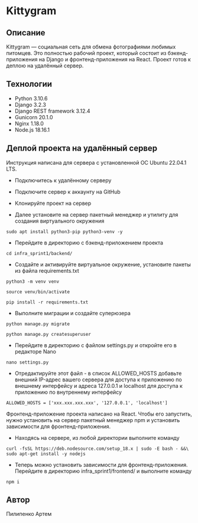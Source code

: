 # Kittygram

## Описание

Kittygram — социальная сеть для обмена фотографиями любимых питомцев. Это
полностью рабочий проект, который состоит из бэкенд-приложения на Django и
фронтенд-приложения на React. Проект готов к деплою на удалённый сервер.

## Технологии

- Python 3.10.6
- Django 3.2.3
- Django REST framework 3.12.4
- Gunicorn 20.1.0
- Nginx 1.18.0
- Node.js 18.16.1

## Деплой проекта на удалённый сервер

Инструкция написана для сервера с установленной ОС Ubuntu 22.04.1 LTS.

- Подключитесь к удалённому серверу

- Подключите сервер к аккаунту на GitHub

- Клонируйте проект на сервер

- Далее установите на сервер пакетный менеджер и утилиту для создания
виртуального окружения

```text
sudo apt install python3-pip python3-venv -y
```

- Перейдите в директорию с бэкенд-приложением проекта

```text
cd infra_sprint1/backend/
```

- Создайте и активируйте виртуальное окружение, установите пакеты из файла
requirements.txt

```text
python3 -m venv venv
```

```text
source venv/bin/activate
```

```text
pip install -r requirements.txt
```

- Выполните миграции и создайте суперюзера

```text
python manage.py migrate
```

```text
python manage.py createsuperuser
```

- Перейдите в директорию с файлом settings.py и откройте его в редакторе Nano

```text
nano settings.py
```

- Отредактируйте этот файл - в список ALLOWED_HOSTS добавьте внешний IP-адрес
вашего сервера для доступа к приложению по внешнему интерфейсу и адреса
127.0.0.1 и localhost для доступа к приложению по внутреннему интерфейсу

```text
ALLOWED_HOSTS = ['xxx.xxx.xxx.xxx', '127.0.0.1', 'localhost']
```

Фронтенд-приложение проекта написано на React. Чтобы его запустить, нужно
установить на сервер пакетный менеджер npm и установить зависимости для
фронтенд-приложения.

- Находясь на сервере, из любой директории выполните команду

```text
curl -fsSL https://deb.nodesource.com/setup_18.x | sudo -E bash - &&\
sudo apt-get install -y nodejs
```

- Теперь можно установить зависимости для фронтенд-приложения. Перейдите в
директорию infra_sprint1/frontend/ и выполните команду

```text
npm i
```

## Автор

Пилипенко Артем
